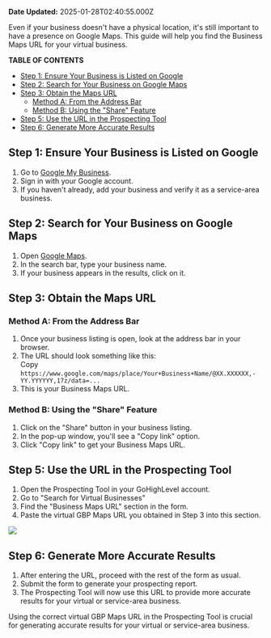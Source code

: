 **Date Updated:** 2025-01-28T02:40:55.000Z
  
  
Even if your business doesn't have a physical location, it's still important to have a presence on Google Maps. This guide will help you find the Business Maps URL for your virtual business.  
  
**TABLE OF CONTENTS**

* [Step 1: Ensure Your Business is Listed on Google](#Step-1%3A-Ensure-Your-Business-is-Listed-on-Google)
* [Step 2: Search for Your Business on Google Maps](#Step-2%3A-Search-for-Your-Business-on-Google-Maps)
* [Step 3: Obtain the Maps URL](#Step-3%3A-Obtain-the-Maps-URL)  
   * [Method A: From the Address Bar](#Method-A%3A-From-the-Address-Bar)  
   * [Method B: Using the "Share" Feature](#Method-B%3A-Using-the-)
* [Step 5: Use the URL in the Prospecting Tool](#Step-5%3A-Use-the-URL-in-the-Prospecting-Tool)
* [Step 6: Generate More Accurate Results](#Step-6%3A-Generate-More-Accurate-Results)

  
## Step 1: Ensure Your Business is Listed on Google

1. Go to [Google My Business](https://www.google.com/business/).
2. Sign in with your Google account.
3. If you haven't already, add your business and verify it as a service-area business.

## Step 2: Search for Your Business on Google Maps

1. Open [Google Maps](https://www.google.com/maps).
2. In the search bar, type your business name.
3. If your business appears in the results, click on it.

## Step 3: Obtain the Maps URL

### Method A: From the Address Bar

1. Once your business listing is open, look at the address bar in your browser.
2. The URL should look something like this:  
Copy  
`https://www.google.com/maps/place/Your+Business+Name/@XX.XXXXXX,-YY.YYYYYY,17z/data=...`
3. This is your Business Maps URL.

### Method B: Using the "Share" Feature

1. Click on the "Share" button in your business listing.
2. In the pop-up window, you'll see a "Copy link" option.
3. Click "Copy link" to get your Business Maps URL.

## Step 5: Use the URL in the Prospecting Tool

1. Open the Prospecting Tool in your GoHighLevel account.
2. Go to "Search for Virtual Businesses"
3. Find the "Business Maps URL" section in the form.
4. Paste the virtual GBP Maps URL you obtained in Step 3 into this section.

![](https://s3.amazonaws.com/cdn.freshdesk.com/data/helpdesk/attachments/production/155034307941/original/JmUXYoQclVhV3KXuW8rG-KHe_amg41skVw.png?1728387757)

  
## Step 6: Generate More Accurate Results

1. After entering the URL, proceed with the rest of the form as usual.
2. Submit the form to generate your prospecting report.
3. The Prospecting Tool will now use this URL to provide more accurate results for your virtual or service-area business.

Using the correct virtual GBP Maps URL in the Prospecting Tool is crucial for generating accurate results for your virtual or service-area business.

  